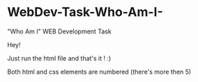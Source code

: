 # WebDev-Task-Who-Am-I-
"Who Am I"  WEB Development Task 

Hey!

Just run the html file and that's it ! :)

Both html and css elements are numbered (there's more then 5)
